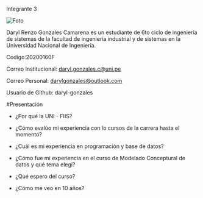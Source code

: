 Integrante 3

![Foto](https://github.com/user-attachments/assets/feeeeab3-9139-41fe-bf05-d0fe0face976)

Daryl Renzo Gonzales Camarena es un estudiante de 6to ciclo de ingeniería de sistemas de la facultad de ingeniería industrial y de sistemas en la Universidad Nacional de Ingeniería.

Codigo:20200160F

Correo Institucional: daryl.gonzales.c@uni.pe

Correo Personal: darylgonzales@outlook.com

Usuario de Github: daryl-gonzales

#Presentación
 - ¿Por qué la UNI - FIIS?
 
 - ¿Cómo evalúo mi experiencia con lo cursos de la carrera hasta el momento?

 - ¿Cuál es mi experiencia en programación y base de datos?

 - ¿Cómo fue mi experiencia en el curso de Modelado Conceptural de datos y qué tema elegí?

 - ¿Qué espero del curso?

 - ¿Cómo me veo en 10 años?